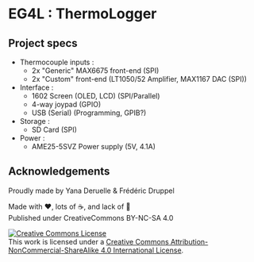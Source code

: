 # EG4L : ThermoLogger

## Project specs

* Thermocouple inputs :
  * 2x "Generic" MAX6675 front-end (SPI)
  * 2x "Custom" front-end (LT1050/52 Amplifier, MAX1167 DAC (SPI))
* Interface :
  * 1602 Screen (OLED, LCD) (SPI/Parallel)
  * 4-way joypad (GPIO)
  * USB (Serial) (Programming, GPIB?)
* Storage :
  * SD Card (SPI)
* Power :
  * AME25-5SVZ Power supply (5V, 4.1A)

## Acknowledgements

Proudly made by Yana Deruelle & Frédéric Druppel

Made with ❤️, lots of ☕️, and lack of 🛌  
Published under CreativeCommons BY-NC-SA 4.0

[![Creative Commons License](https://i.creativecommons.org/l/by-nc-sa/4.0/88x31.png)](http://creativecommons.org/licenses/by-nc-sa/4.0/)  
This work is licensed under a [Creative Commons Attribution-NonCommercial-ShareAlike 4.0 International License](http://creativecommons.org/licenses/by-nc-sa/4.0/).
